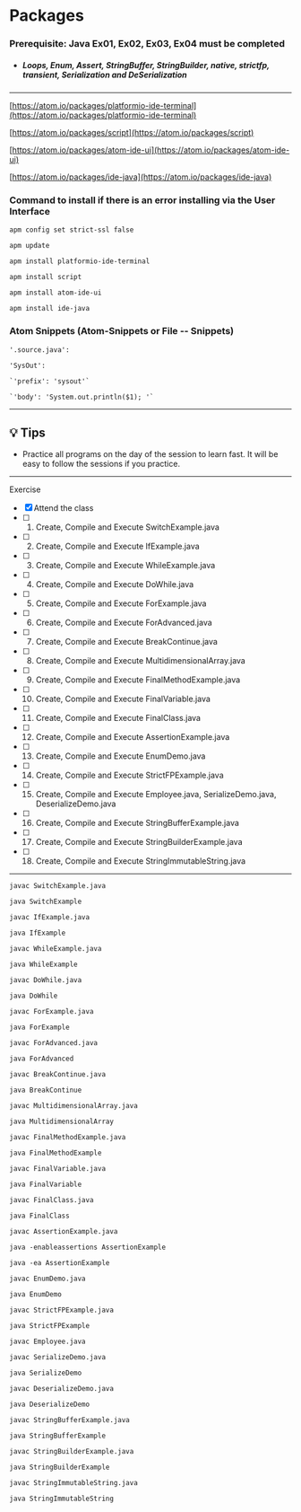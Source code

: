 # Packages 

### **Prerequisite:** Java Ex01, Ex02, Ex03, Ex04 must be completed


- ##### Loops, Enum, Assert, StringBuffer, StringBuilder, native, strictfp, transient, Serialization and DeSerialization 


 
 ---

 [https://atom.io/packages/platformio-ide-terminal](https://atom.io/packages/platformio-ide-terminal)

 [https://atom.io/packages/script](https://atom.io/packages/script)

 [https://atom.io/packages/atom-ide-ui](https://atom.io/packages/atom-ide-ui)

 [https://atom.io/packages/ide-java](https://atom.io/packages/ide-java)


### Command to install if there is an error installing via the User Interface

`apm config set strict-ssl false`

`apm update`

`apm install platformio-ide-terminal`

`apm install script`

`apm install atom-ide-ui`

`apm install ide-java`


 ### Atom Snippets (Atom-Snippets or File -- Snippets)


 `'.source.java':`

  `'SysOut':`

    `'prefix': 'sysout'`

    `'body': 'System.out.println($1); '`

 ---

 ## :bulb: Tips

 - Practice all programs on the day of the session to learn fast. It will be easy to follow the sessions if you practice.

 ---
 Exercise
 - [x] Attend the class
 - [ ] 1) Create, Compile and Execute  SwitchExample.java
 - [ ] 2) Create, Compile and Execute  IfExample.java
 - [ ] 3) Create, Compile and Execute  WhileExample.java
 - [ ] 4) Create, Compile and Execute  DoWhile.java
 - [ ] 5) Create, Compile and Execute  ForExample.java
 - [ ] 6) Create, Compile and Execute  ForAdvanced.java
 - [ ] 7) Create, Compile and Execute  BreakContinue.java
 - [ ] 8) Create, Compile and Execute  MultidimensionalArray.java
 - [ ] 9) Create, Compile and Execute  FinalMethodExample.java
 - [ ] 10) Create, Compile and Execute  FinalVariable.java
 - [ ] 11) Create, Compile and Execute  FinalClass.java
 - [ ] 12) Create, Compile and Execute  AssertionExample.java
 - [ ] 13) Create, Compile and Execute  EnumDemo.java 
 - [ ] 14) Create, Compile and Execute  StrictFPExample.java
 - [ ] 15) Create, Compile and Execute  Employee.java, SerializeDemo.java, DeserializeDemo.java
 - [ ] 16) Create, Compile and Execute  StringBufferExample.java
 - [ ] 17) Create, Compile and Execute  StringBuilderExample.java
 - [ ] 18) Create, Compile and Execute  StringImmutableString.java

---

`javac SwitchExample.java`

`java SwitchExample`

`javac IfExample.java`

`java IfExample`

`javac WhileExample.java`

`java WhileExample`

`javac DoWhile.java`

`java DoWhile`

`javac ForExample.java`

`java ForExample`

`javac ForAdvanced.java`

`java ForAdvanced`

`javac BreakContinue.java`

`java BreakContinue`

`javac MultidimensionalArray.java`

`java MultidimensionalArray`

`javac FinalMethodExample.java`

`java FinalMethodExample`

`javac FinalVariable.java`

`java FinalVariable`

`javac FinalClass.java`

`java FinalClass`

`javac AssertionExample.java`

`java -enableassertions AssertionExample`

`java -ea AssertionExample`

`javac EnumDemo.java`

`java EnumDemo`

`javac StrictFPExample.java`

`java StrictFPExample`

`javac Employee.java`

`javac SerializeDemo.java`

`java SerializeDemo`

`javac DeserializeDemo.java`

`java DeserializeDemo`

`javac StringBufferExample.java`

`java StringBufferExample`

`javac StringBuilderExample.java`

`java StringBuilderExample`

`javac StringImmutableString.java`

`java StringImmutableString`